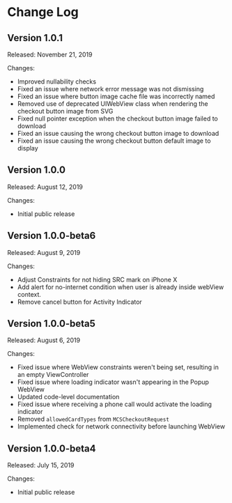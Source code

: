 # Change Log

## Version 1.0.1

Released: November 21, 2019

Changes:

* Improved nullability checks
* Fixed an issue where network error message was not dismissing
* Fixed an issue where button image cache file was incorrectly named
* Removed use of deprecated UIWebView class when rendering the checkout button image from SVG
* Fixed null pointer exception when the checkout button image failed to download
* Fixed an issue causing the wrong checkout button image to download
* Fixed an issue causing the wrong checkout button default image to display


## Version 1.0.0

Released: August 12, 2019

Changes:

* Initial public release

## Version 1.0.0-beta6

Released: August 9, 2019

Changes:

* Adjust Constraints for not hiding SRC mark on iPhone X
* Add alert for no-internet condition when user is already inside webView context.
* Remove cancel button for Activity Indicator

## Version 1.0.0-beta5

Released: August 6, 2019

Changes:

* Fixed issue where WebView constraints weren't being set, resulting in an empty ViewController
* Fixed issue where loading indicator wasn't appearing in the Popup WebView
* Updated code-level documentation
* Fixed issue where receiving a phone call would activate the loading indicator
* Removed `allowedCardTypes` from `MCSCheckoutRequest`
* Implemented check for network connectivity before launching WebView

## Version 1.0.0-beta4

Released: July 15, 2019

Changes:

* Initial public release
